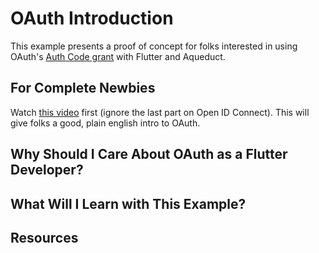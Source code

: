 # OAuth Introduction

This example presents a proof of concept for folks interested in using OAuth's [Auth Code grant](https://tools.ietf.org/html/rfc6749#section-1.3.1) with Flutter and Aqueduct.

## For Complete Newbies

Watch [this video](https://www.youtube.com/watch?v=t18YB3xDfXI) first (ignore the last part on Open ID Connect). This will give folks a good, plain english intro to OAuth.

## Why Should I Care About OAuth as a Flutter Developer?

## What Will I Learn with This Example?

## Resources
